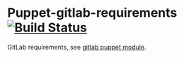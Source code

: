 # Puppet-gitlab-requirements [![Build Status](https://travis-ci.org/sbadia/puppet-gitlab-requirements.png?branch=master)](https://travis-ci.org/sbadia/puppet-gitlab-requirements)

GitLab requirements, see [gitlab puppet module](https://github.com/sbadia/puppet-gitlab/).
